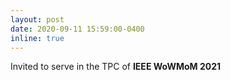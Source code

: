 ```yaml
---
layout: post
date: 2020-09-11 15:59:00-0400
inline: true
---
```


Invited to serve in the TPC of <strong>IEEE WoWMoM 2021</strong>
